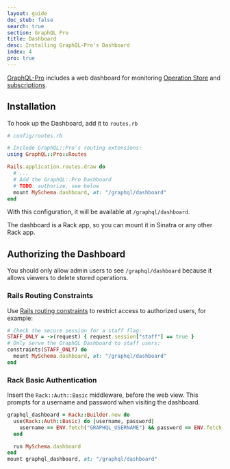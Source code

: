 ```yaml
---
layout: guide
doc_stub: false
search: true
section: GraphQL Pro
title: Dashboard
desc: Installing GraphQL-Pro's Dashboard
index: 4
pro: true
---
```



[GraphQL-Pro](https://graphql.pro) includes a web dashboard for monitoring [Operation Store](/operation_store/overview) and  [subscriptions](/subscriptions/pusher_implementation).

<!-- TODO image -->

## Installation

To hook up the Dashboard, add it to `routes.rb`

```ruby
# config/routes.rb

# Include GraphQL::Pro's routing extensions:
using GraphQL::Pro::Routes

Rails.application.routes.draw do
  # ...
  # Add the GraphQL::Pro Dashboard
  # TODO: authorize, see below
  mount MySchema.dashboard, at: "/graphql/dashboard"
end
```

With this configuration, it will be available at `/graphql/dashboard`.

The dashboard is a Rack app, so you can mount it in Sinatra or any other Rack app.

## Authorizing the Dashboard

You should only allow admin users to see `/graphql/dashboard` because it allows viewers to delete stored operations.

### Rails Routing Constraints

Use [Rails routing constraints](https://api.rubyonrails.org/v5.1/classes/ActionDispatch/Routing/Mapper/Scoping.html#method-i-constraints) to restrict access to authorized users, for example:

```ruby
# Check the secure session for a staff flag:
STAFF_ONLY = ->(request) { request.session["staff"] == true }
# Only serve the GraphQL Dashboard to staff users:
constraints(STAFF_ONLY) do
  mount MySchema.dashboard, at: "/graphql/dashboard"
end
```

### Rack Basic Authentication

Insert the `Rack::Auth::Basic` middleware, before the web view. This prompts for a username and password when visiting the dashboard.

```ruby
graphql_dashboard = Rack::Builder.new do
  use(Rack::Auth::Basic) do |username, password|
    username == ENV.fetch("GRAPHQL_USERNAME") && password == ENV.fetch("GRAPHQL_PASSWORD")
  end

  run MySchema.dashboard
end
mount graphql_dashboard, at: "/graphql/dashboard"
```
